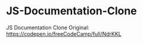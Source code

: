 # JS-Documentation-Clone
JS Documentation Clone
Original: https://codepen.io/freeCodeCamp/full/NdrKKL
